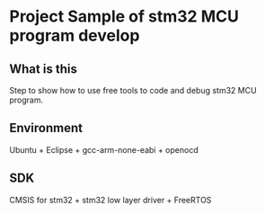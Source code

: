 # Project Sample of stm32 MCU program develop

## What is this
Step to show how to use free tools to code and debug stm32 MCU program.

## Environment
Ubuntu + Eclipse + gcc-arm-none-eabi + openocd

## SDK
CMSIS for stm32 + stm32 low layer driver + FreeRTOS
